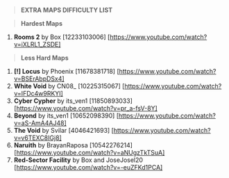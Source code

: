 > **EXTRA MAPS DIFFICULTY LIST**

> **Hardest Maps**

1. **Rooms 2** by Box [12233103006] [https://www.youtube.com/watch?v=iXLRL1_ZSDE]

> **Less Hard Maps**
1. **[!] Locus** by Phoenix [11678381718] [https://www.youtube.com/watch?v=BSErAbpDSx4]
2. **White Void** by CN08_ [10225315067] [https://www.youtube.com/watch?v=IFDc4w9RKYI] 
3. **Cyber Cypher** by its_ven1 [11850893033] [https://www.youtube.com/watch?v=pr_a-fsV-8Y]
4. **Beyond** by its_ven1 [10652098390] [https://www.youtube.com/watch?v=aS-AmA4AJ48]
5. **The Void** by Svilar [4046421693] [https://www.youtube.com/watch?v=v6TEXC8IGj8]
6. **Naruith** by BrayanRaposa [10542276214] [https://www.youtube.com/watch?v=aNUgzTkTSuA]
7. **Red-Sector Facility** by Box and JoseJosel20 [https://www.youtube.com/watch?v=-euZFKd1PCA]
